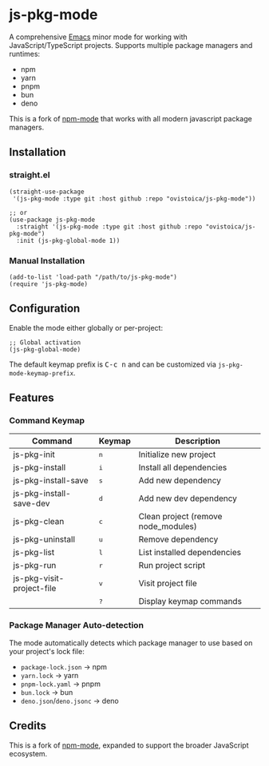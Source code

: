 # js-pkg-mode

A comprehensive [Emacs](https://www.gnu.org/software/emacs/) minor mode for working with JavaScript/TypeScript projects. Supports multiple package managers and runtimes:
- npm
- yarn
- pnpm
- bun
- deno

This is a fork of [npm-mode](https://github.com/mojochao/npm-mode) that works with all modern javascript package managers.

## Installation

### straight.el
```elisp
(straight-use-package
 '(js-pkg-mode :type git :host github :repo "ovistoica/js-pkg-mode"))

;; or
(use-package js-pkg-mode
  :straight '(js-pkg-mode :type git :host github :repo "ovistoica/js-pkg-mode")
  :init (js-pkg-global-mode 1))
```

### Manual Installation
```elisp
(add-to-list 'load-path "/path/to/js-pkg-mode")
(require 'js-pkg-mode)
```

## Configuration

Enable the mode either globally or per-project:

```elisp
;; Global activation
(js-pkg-global-mode)
```

The default keymap prefix is <kbd>C-c n</kbd> and can be customized via `js-pkg-mode-keymap-prefix`.

## Features

### Command Keymap

| Command                   | Keymap       | Description                         |
|---------------------------|--------------|-------------------------------------|
| js-pkg-init               | <kbd>n</kbd> | Initialize new project              |
| js-pkg-install            | <kbd>i</kbd> | Install all dependencies            |
| js-pkg-install-save       | <kbd>s</kbd> | Add new dependency                  |
| js-pkg-install-save-dev   | <kbd>d</kbd> | Add new dev dependency              |
| js-pkg-clean              | <kbd>c</kbd> | Clean project (remove node_modules) |
| js-pkg-uninstall          | <kbd>u</kbd> | Remove dependency                   |
| js-pkg-list               | <kbd>l</kbd> | List installed dependencies         |
| js-pkg-run                | <kbd>r</kbd> | Run project script                  |
| js-pkg-visit-project-file | <kbd>v</kbd> | Visit project file                  |
|                           | <kbd>?</kbd> | Display keymap commands             |

### Package Manager Auto-detection
The mode automatically detects which package manager to use based on your project's lock file:
- `package-lock.json` → npm
- `yarn.lock` → yarn
- `pnpm-lock.yaml` → pnpm
- `bun.lock` → bun
- `deno.json`/`deno.jsonc` → deno

## Credits
This is a fork of [npm-mode](https://github.com/mojochao/npm-mode), expanded to support the broader JavaScript ecosystem.
